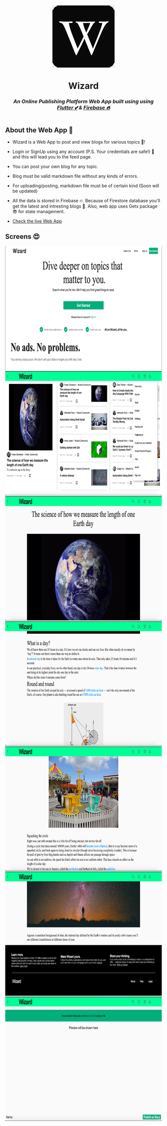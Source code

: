 <p align="center">
<a href="https://wizard-17895.web.app">
  <img src="screenshots/favicon.png" width="200">
 </a>
</p>
<h1 align="center">Wizard</h1>
<h3 align="center"><p> 
<i>An Online Publishing Platform Web App built using using <a href="https://flutter.dev/">Flutter 💕</a> & <a href="https://firebase.google.com/">Firebase 🔥</a>  </i>
<br><br></h3>

## About the Web App 🥘

  - Wizard is a Web App to post and view blogs for various topics 🤤!
  
  - Login or SignUp using any account (P.S. Your credentials are safe!) 🤩 and this will lead you to the feed page.
  
  - You can post your own blog for any topic.

  - Blog must be valid markdown file without any kinds of errors.

  - For uploading/posting, markdown file must be of certain kind (Soon will be updated)
  
  - All the data is stored in Firebase 🔥. Because of Firestore database you'll get the latest and  intresting blogs 🍔. Also, web app uses Getx package 😎 for state management.

  - [Check the live Web App](https://wizard-17895.web.app)

## Screens 😍
<p align="center">
<img src="screenshots/landing.png" height="400"/>
<img src="screenshots/homepage.png" height="400"/>
<img src="screenshots/blogView.png" height="400"/>
<img src="screenshots/bvw2.png" height="400"/>
<img src="screenshots/bvw3.png" height="400"/>
<img src="screenshots/bvw4.png" height="400"/>
<img src="screenshots/newstory.png" height="400"/>
</p>
